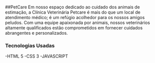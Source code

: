 ##PetCare
Em nosso espaço dedicado ao cuidado dos animais de estimação, a Clínica Veterinária Petcare é mais do que um local de atendimento médico; é um refúgio acolhedor para os nossos amigos peludos. Com uma equipe apaixonada por animais, nossos veterinários altamente qualificados estão comprometidos em fornecer cuidados abrangentes e personalizados.

<h3> Tecnologias Usadas</h3>
-HTML 5
-CSS 3
-JAVASCRIPT
